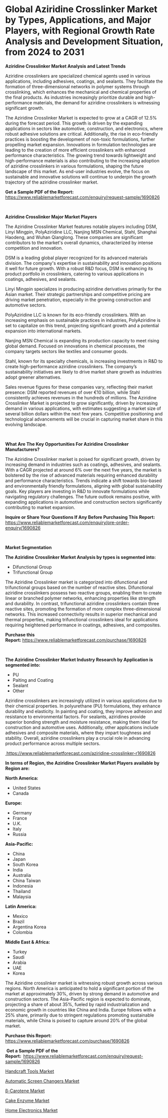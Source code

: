 <p><h1>Global Aziridine Crosslinker Market by Types, Applications, and Major Players, with Regional Growth Rate Analysis and Development Situation, from 2024 to 2031</h1></p><p><strong>Aziridine Crosslinker Market Analysis and Latest Trends</strong></p>
<p><p>Aziridine crosslinkers are specialized chemical agents used in various applications, including adhesives, coatings, and sealants. They facilitate the formation of three-dimensional networks in polymer systems through crosslinking, which enhances the mechanical and chemical properties of the final products. As industries increasingly prioritize durable and high-performance materials, the demand for aziridine crosslinkers is witnessing significant growth.</p><p>The Aziridine Crosslinker Market is expected to grow at a CAGR of 12.5% during the forecast period. This growth is driven by the expanding applications in sectors like automotive, construction, and electronics, where robust adhesive solutions are critical. Additionally, the rise in eco-friendly practices is boosting the development of non-toxic formulations, further propelling market expansion. Innovations in formulation technologies are leading to the creation of more efficient crosslinkers with enhanced performance characteristics. The growing trend towards lightweight and high-performance materials is also contributing to the increasing adoption of aziridine crosslinkers in various formulations, shaping the future landscape of this market. As end-user industries evolve, the focus on sustainable and innovative solutions will continue to underpin the growth trajectory of the aziridine crosslinker market.</p></p>
<p><strong>Get a Sample PDF of the Report:&nbsp;</strong> <a href="https://www.reliablemarketforecast.com/enquiry/request-sample/1690826?utm_campaign=1437&utm_medium=2&utm_source=Github&utm_content=ia&utm_term=17102024&utm_id=aziridine-crosslinker">https://www.reliablemarketforecast.com/enquiry/request-sample/1690826</a></p>
<p>&nbsp;</p>
<p><strong>Aziridine Crosslinker Major Market Players</strong></p>
<p><p>The Aziridine Crosslinker Market features notable players including DSM, Linyi Mingpin, PolyAziridine LLC, Nanjing MSN Chemical, Stahl, Shanghai Haodeng, and Wuhan Qianglong. These companies are significant contributors to the market's overall dynamics, characterized by intense competition and innovation.</p><p>DSM is a leading global player recognized for its advanced materials division. The company's expertise in sustainability and innovation positions it well for future growth. With a robust R&D focus, DSM is enhancing its product portfolio in crosslinkers, catering to various applications in coatings, adhesives, and sealants.</p><p>Linyi Mingpin specializes in producing aziridine derivatives primarily for the Asian market. Their strategic partnerships and competitive pricing are driving market penetration, especially in the growing construction and automotive sectors.</p><p>PolyAziridine LLC is known for its eco-friendly crosslinkers. With an increasing emphasis on sustainable practices in industries, PolyAziridine is set to capitalize on this trend, projecting significant growth and a potential expansion into international markets.</p><p>Nanjing MSN Chemical is expanding its production capacity to meet rising global demand. Focused on innovations in chemical processes, the company targets sectors like textiles and consumer goods.</p><p>Stahl, known for its specialty chemicals, is increasing investments in R&D to create high-performance aziridine crosslinkers. The company’s sustainability initiatives are likely to drive market share growth as industries adopt greener alternatives.</p><p>Sales revenue figures for these companies vary, reflecting their market presence: DSM reported revenues of over €10 billion, while Stahl consistently achieves revenues in the hundreds of millions. The Aziridine Crosslinker Market is projected to grow significantly, driven by increasing demand in various applications, with estimates suggesting a market size of several billion dollars within the next few years. Competitive positioning and technological advancements will be crucial in capturing market share in this evolving landscape.</p></p>
<p>&nbsp;</p>
<p><strong>What Are The Key Opportunities For Aziridine Crosslinker Manufacturers?</strong></p>
<p><p>The Aziridine Crosslinker market is poised for significant growth, driven by increasing demand in industries such as coatings, adhesives, and sealants. With a CAGR projected at around 6% over the next five years, the market is bolstered by the rise of advanced materials requiring enhanced durability and performance characteristics. Trends indicate a shift towards bio-based and environmentally friendly formulations, aligning with global sustainability goals. Key players are investing in R&D to innovate formulations while navigating regulatory challenges. The future outlook remains positive, with expanding applications in automotive and construction sectors significantly contributing to market expansion.</p></p>
<p><strong>Inquire or Share Your Questions If Any Before Purchasing This Report:</strong> <a href="https://www.reliablemarketforecast.com/enquiry/pre-order-enquiry/1690826?utm_campaign=1437&utm_medium=2&utm_source=Github&utm_content=ia&utm_term=17102024&utm_id=aziridine-crosslinker">https://www.reliablemarketforecast.com/enquiry/pre-order-enquiry/1690826</a></p>
<p>&nbsp;</p>
<p><strong>Market Segmentation</strong></p>
<p><strong>The Aziridine Crosslinker Market Analysis by types is segmented into:</strong></p>
<p><ul><li>Difunctional Group</li><li>Trifunctional Group</li></ul></p>
<p><p>The Aziridine Crosslinker market is categorized into difunctional and trifunctional groups based on the number of reactive sites. Difunctional aziridine crosslinkers possess two reactive groups, enabling them to create linear or branched polymer networks, enhancing properties like strength and durability. In contrast, trifunctional aziridine crosslinkers contain three reactive sites, promoting the formation of more complex three-dimensional networks. This increased connectivity results in superior mechanical and thermal properties, making trifunctional crosslinkers ideal for applications requiring heightened performance in coatings, adhesives, and composites.</p></p>
<p><strong>Purchase this Report:&nbsp;</strong><a href="https://www.reliablemarketforecast.com/purchase/1690826?utm_campaign=1437&utm_medium=2&utm_source=Github&utm_content=ia&utm_term=17102024&utm_id=aziridine-crosslinker">https://www.reliablemarketforecast.com/purchase/1690826</a></p>
<p>&nbsp;</p>
<p><strong>The Aziridine Crosslinker Market Industry Research by Application is segmented into:</strong></p>
<p><ul><li>PU</li><li>Paiting and Coating</li><li>Sealant</li><li>Other</li></ul></p>
<p><p>Aziridine crosslinkers are increasingly utilized in various applications due to their chemical properties. In polyurethane (PU) formulations, they enhance durability and elasticity. In painting and coating, they improve adhesion and resistance to environmental factors. For sealants, aziridines provide superior bonding strength and moisture resistance, making them ideal for construction and automotive uses. Additionally, other applications include adhesives and composite materials, where they impart toughness and stability. Overall, aziridine crosslinkers play a crucial role in advancing product performance across multiple sectors.</p></p>
<p><a href="https://www.reliablemarketforecast.com/aziridine-crosslinker-r1690826?utm_campaign=1437&utm_medium=2&utm_source=Github&utm_content=ia&utm_term=17102024&utm_id=aziridine-crosslinker">&nbsp;https://www.reliablemarketforecast.com/aziridine-crosslinker-r1690826</a></p>
<p><strong>In terms of Region, the Aziridine Crosslinker Market Players available by Region are:</strong></p>
<p>
    <p> <strong> North America: </strong>
        <ul>
            <li>United States</li>
            <li>Canada</li>
        </ul>
        </p> 
    <p> <strong> Europe: </strong>
        <ul>
            <li>Germany</li>
            <li>France</li>
            <li>U.K.</li>
            <li>Italy</li>
            <li>Russia</li>
        </ul>
        </p> 
    <p> <strong> Asia-Pacific: </strong>
        <ul>
            <li>China</li>
            <li>Japan</li>
            <li>South Korea</li>
            <li>India</li>
            <li>Australia</li>
            <li>China Taiwan</li>
            <li>Indonesia</li>
            <li>Thailand</li>
            <li>Malaysia</li>
        </ul>
        </p> 
    <p> <strong> Latin America: </strong>
        <ul>
            <li>Mexico</li>
            <li>Brazil</li>
            <li>Argentina Korea</li>
            <li>Colombia</li>
        </ul>
        </p> 
    <p> <strong> Middle East & Africa: </strong>
        <ul>
            <li>Turkey</li>
            <li>Saudi</li>
            <li>Arabia</li>
            <li>UAE</li>
            <li>Korea</li>
        </ul>
    </p>
    </p>
<p><p>The Aziridine crosslinker market is witnessing robust growth across various regions. North America is anticipated to hold a significant portion of the market at approximately 30%, driven by strong demand in automotive and construction sectors. The Asia-Pacific region is expected to dominate, projecting a share of about 35%, fueled by rapid industrialization and economic growth in countries like China and India. Europe follows with a 25% share, primarily due to stringent regulations promoting sustainable materials, while China is poised to capture around 20% of the global market.</p></p>
<p><strong>Purchase this Report: </strong><a href="https://www.reliablemarketforecast.com/purchase/1690826?utm_campaign=1437&utm_medium=2&utm_source=Github&utm_content=ia&utm_term=17102024&utm_id=aziridine-crosslinker">https://www.reliablemarketforecast.com/purchase/1690826</a></p>
<p>&nbsp;<strong>Get a Sample PDF of the Report:&nbsp;&nbsp;</strong><a href="https://www.reliablemarketforecast.com/enquiry/request-sample/1690826?utm_campaign=1437&utm_medium=2&utm_source=Github&utm_content=ia&utm_term=17102024&utm_id=aziridine-crosslinker">https://www.reliablemarketforecast.com/enquiry/request-sample/1690826</a></p>
<p><strong></strong></p>
<p><p><a href="https://www.linkedin.com/pulse/handcraft-tools-market-size-share-analysis-growth-trends-crvac?utm_campaign=1437&utm_medium=2&utm_source=Github&utm_content=ia&utm_term=17102024&utm_id=aziridine-crosslinker">Handcraft Tools Market</a></p><p><a href="https://issuu.com/reportprime-2/docs/automatic-screen-changers-market-si_e26357f9f5becd?utm_campaign=1437&utm_medium=2&utm_source=Github&utm_content=ia&utm_term=17102024&utm_id=aziridine-crosslinker">Automatic Screen Changers Market</a></p><p><a href="https://github.com/allamcryd/Market-Research-Report-List-1/blob/main/b-carotene-market.md?utm_campaign=1437&utm_medium=2&utm_source=Github&utm_content=ia&utm_term=17102024&utm_id=aziridine-crosslinker">β-Carotene Market</a></p><p><a href="https://github.com/nitatoth2h/Market-Research-Report-List-1/blob/main/cake-enzyme-market.md?utm_campaign=1437&utm_medium=2&utm_source=Github&utm_content=ia&utm_term=17102024&utm_id=aziridine-crosslinker">Cake Enzyme Market</a></p><p><a href="https://www.linkedin.com/pulse/home-electronics-market-overview-regional-outlook-competitive-myguc?utm_campaign=1437&utm_medium=2&utm_source=Github&utm_content=ia&utm_term=17102024&utm_id=aziridine-crosslinker">Home Electronics Market</a></p></p>